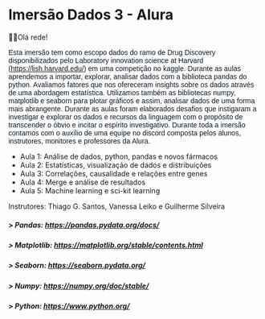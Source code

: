 # Imersão Dados 3 - Alura
👩‍💻Olá rede!

<FONT FACE=Arial COLOR="#0d1a26
"> Esta imersão tem como escopo dados do ramo de Drug Discovery disponibilizados pelo Laboratory innovation science at Harvard (https://lish.harvard.edu/) em uma competição no kaggle. Durante as aulas aprendemos a importar, explorar, analisar dados com a biblioteca pandas do python. Avaliamos fatores que nos ofereceram insights sobre os dados através de uma abordagem estatística. Utilizamos também as bibliotecas numpy, matplotlib e seaborn para plotar gráficos e assim, analisar dados de uma forma mais abrangente. Durante as aulas foram elaborados desafios que instigaram a investigar e explorar os dados e recursos da linguagem com o propósito de transcender o óbvio e incitar o espírito investigativo. Durante toda a imersão contamos com o auxílio de uma equipe no discord composta pelos alunos, instrutores, monitores e professores da Alura.</FONT> 

- Aula 1: Análise de dados, python, pandas e novos fármacos
- Aula 2: Estatísticas, visualização de dados e distribuições
- Aula 3: Correlações, causalidade e relações entre genes
- Aula 4: Merge e análise de resultados
- Aula 5: Machine learning e sci-kit learning

Instrutores: Thiago G. Santos, Vanessa Leiko e Guilherme Silveira

##### > Pandas: https://pandas.pydata.org/docs/
##### > Matplotlib: https://matplotlib.org/stable/contents.html
##### > Seaborn: https://seaborn.pydata.org/
##### > Numpy: https://numpy.org/doc/stable/
##### > Python: https://www.python.org/

